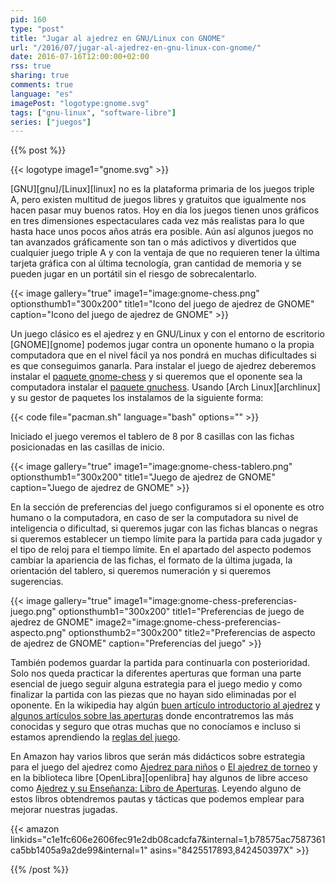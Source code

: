 ```yaml
---
pid: 160
type: "post"
title: "Jugar al ajedrez en GNU/Linux con GNOME"
url: "/2016/07/jugar-al-ajedrez-en-gnu-linux-con-gnome/"
date: 2016-07-16T12:00:00+02:00
rss: true
sharing: true
comments: true
language: "es"
imagePost: "logotype:gnome.svg"
tags: ["gnu-linux", "software-libre"]
series: ["juegos"]
---
```


{{% post %}}

{{< logotype image1="gnome.svg" >}}

[GNU][gnu]/[Linux][linux] no es la plataforma primaria de los juegos triple A, pero existen multitud de juegos libres y gratuitos que igualmente nos hacen pasar muy buenos ratos. Hoy en día los juegos tienen unos gráficos en tres dimensiones espectaculares cada vez más realistas para lo que hasta hace unos pocos años atrás era posible. Aún así algunos juegos no tan avanzados gráficamente son tan o más adictivos y divertidos que cualquier juego triple A y con la ventaja de que no requieren tener la última tarjeta gráfica con al última tecnología, gran cantidad de memoria y se pueden jugar en un portátil sin el riesgo de sobrecalentarlo.

{{< image
    gallery="true"
    image1="image:gnome-chess.png" optionsthumb1="300x200" title1="Icono del juego de ajedrez de GNOME"
    caption="Icono del juego de ajedrez de GNOME" >}}

Un juego clásico es el ajedrez y en GNU/Linux y con el entorno de escritorio [GNOME][gnome] podemos jugar contra un oponente humano o la propia computadora que en el nivel fácil ya nos pondrá en muchas dificultades si es que conseguimos ganarla. Para instalar el juego de ajedrez deberemos instalar el [paquete gnome-chess](https://www.archlinux.org/packages/extra/x86_64/gnome-chess/) y si queremos que el oponente sea la computadora instalar el [paquete gnuchess](https://www.archlinux.org/packages/community/x86_64/gnuchess/). Usando [Arch Linux][archlinux] y su gestor de paquetes los instalamos de la siguiente forma:

{{< code file="pacman.sh" language="bash" options="" >}}

Iniciado el juego veremos el tablero de 8 por 8 casillas con las fichas posicionadas en las casillas de inicio.

{{< image
    gallery="true"
    image1="image:gnome-chess-tablero.png" optionsthumb1="300x200" title1="Juego de ajedrez de GNOME"
    caption="Juego de ajedrez de GNOME" >}}

En la sección de preferencias del juego configuramos si el oponente es otro humano o la computadora, en caso de ser la computadora su nivel de inteligencia o dificultad, si queremos jugar con las fichas blancas o negras si queremos establecer un tiempo límite para la partida para cada jugador y el tipo de reloj para el tiempo límite. En el apartado del aspecto podemos cambiar la apariencia de las fichas, el formato de la última jugada, la orientación del tablero, si queremos numeración y si queremos sugerencias.

{{< image
    gallery="true"
    image1="image:gnome-chess-preferencias-juego.png" optionsthumb1="300x200" title1="Preferencias de juego de ajedrez de GNOME"
    image2="image:gnome-chess-preferencias-aspecto.png" optionsthumb2="300x200" title2="Preferencias de aspecto de ajedrez de GNOME"
    caption="Preferencias del juego" >}}

También podemos guardar la partida para continuarla con posterioridad. Solo nos queda practicar la diferentes aperturas que forman una parte esencial de juego seguir alguna estrategia para el juego medio y como finalizar la partida con las piezas que no hayan sido eliminadas por el oponente. En la wikipedia hay algún [buen artículo introductorio al ajedrez](https://es.wikipedia.org/wiki/Ajedrez) y [algunos artículos sobre las aperturas](https://es.wikipedia.org/wiki/Apertura_(ajedrez)) donde encontratremos las más conocidas y seguro que otras muchas que no conocíamos e incluso si estamos aprendiendo la [reglas del juego](https://es.wikipedia.org/wiki/Leyes_del_ajedrez).

En Amazon hay varios libros que serán más didácticos sobre estrategia para el juego del ajedrez como [Ajedrez para niños](https://amzn.to/29Cj30T) o [El ajedrez de torneo](https://amzn.to/29CiOTD) y en la biblioteca libre [OpenLibra][openlibra] hay algunos de libre acceso como [Ajedrez y su Enseñanza: Libro de Aperturas](https://openlibra.com/es/book/ajedrez-y-su-ensenanza-libro-de-aperturas). Leyendo alguno de estos libros obtendremos pautas y tácticas que podemos emplear para mejorar nuestras jugadas.

{{< amazon
    linkids="c1e1fc606e2606fec91e2db08cadcfa7&internal=1,b78575ac7587361ca5bb1405a9a2de99&internal=1"
    asins="8425517893,842450397X" >}}

{{% /post %}}

